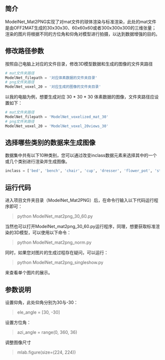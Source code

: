 ## 简介

ModelNet_Mat2PNG实现了对mat文件的球体渲染与标准渲染，此处的mat文件是由OFF2MAT生成的30x30x30、60x60x60或者300x300x300的三维张量；渲染的图片将根据不同的方位角和仰角对模型进行拍摄，以达到数据增强的目的。

## 修改路径参数

按照自己电脑上对应的文件目录，修改3D模型数据和生成的图像的文件夹路径

```python
# mat文件夹路径
ModelNet_filepath = '对应体素数据的文件夹目录'
# png文件夹路径
ModelNet_voxel_20 = '对应生成的图像的文件夹目录'
```

以我的电脑为例，想要生成对应 30 * 30 * 30 体素数据的图像，文件夹路径应设置如下：

```python
# mat文件夹路径
ModelNet_filepath = 'ModelNet_voxelized_mat_30'
# png文件夹路径
ModelNet_voxel_20 = 'ModelNet_voxel_20views_30'
```

## 选择哪些类别的数据来生成图像

数据集中共有以下10种类别，您可以通过改变inclass数据元素来选择其中的一个或几个类别进行渲染并生成图像。

```python
inclass = ['bed', 'bench', 'chair', 'cup', 'dresser', 'flower_pot', 'stool', 'sofa', 'table', 'xbox']
```

## 运行代码

进入项目文件夹目录（ModelNet_Mat2PNG）后，在命令行输入以下代码运行程序即可：

> python ModelNet_mat2png_30_60.py

当然也可以打开ModelNet_mat2png_30_60.py运行程序，同理，想要获取标准渲染的3D模型，可以使用以下命令：

> python ModelNet_mat2png_norm.py

同时，如果您对图片的生成过程存在疑问，可以运行：

> python ModelNet_mat2png_singleshow.py

来查看单个图片的展示。

## 参数说明

设置仰角，此处仰角分别为30与-30：

> ele_angle = [30, -30]

设置方位角：

> azi_angle = range(0, 360, 36)

调整图像尺寸

> mlab.figure(size=(224, 224))